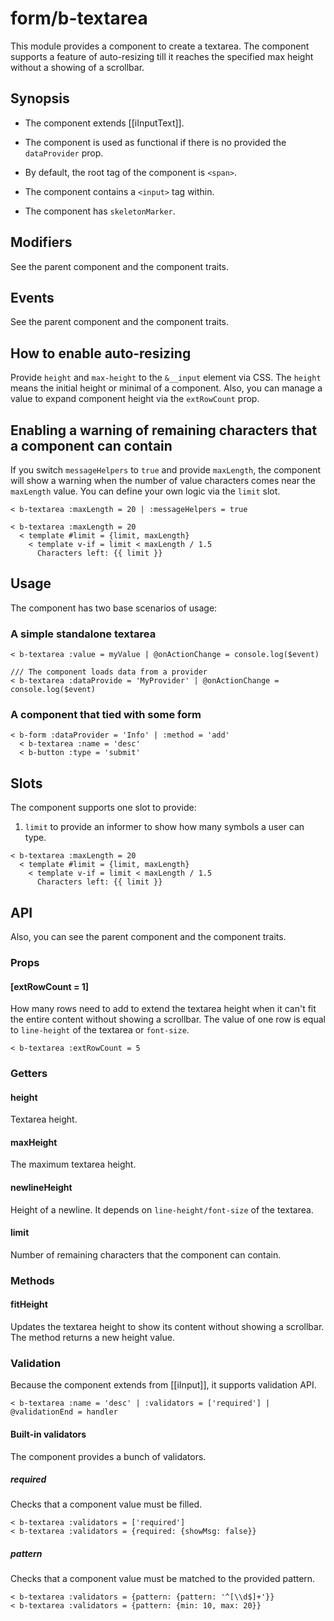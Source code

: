 # form/b-textarea

This module provides a component to create a textarea.
The component supports a feature of auto-resizing till it reaches the specified max height without a showing of a scrollbar.

## Synopsis

* The component extends [[iInputText]].

* The component is used as functional if there is no provided the `dataProvider` prop.

* By default, the root tag of the component is `<span>`.

* The component contains a `<input>` tag within.

* The component has `skeletonMarker`.

## Modifiers

See the parent component and the component traits.

## Events

See the parent component and the component traits.

## How to enable auto-resizing

Provide `height` and `max-height` to the  `&__input` element via CSS.
The `height` means the initial height or minimal of a component.
Also, you can manage a value to expand component height via the `extRowCount` prop.

## Enabling a warning of remaining characters that a component can contain

If you switch `messageHelpers` to `true` and provide `maxLength`,
the component will show a warning when the number of value characters comes near the `maxLength` value.
You can define your own logic via the `limit` slot.

```
< b-textarea :maxLength = 20 | :messageHelpers = true

< b-textarea :maxLength = 20
  < template #limit = {limit, maxLength}
    < template v-if = limit < maxLength / 1.5
      Characters left: {{ limit }}
```

## Usage

The component has two base scenarios of usage:

### A simple standalone textarea

```
< b-textarea :value = myValue | @onActionChange = console.log($event)

/// The component loads data from a provider
< b-textarea :dataProvide = 'MyProvider' | @onActionChange = console.log($event)
```

### A component that tied with some form

```
< b-form :dataProvider = 'Info' | :method = 'add'
  < b-textarea :name = 'desc'
  < b-button :type = 'submit'
```

## Slots

The component supports one slot to provide:

1. `limit` to provide an informer to show how many symbols a user can type.

```
< b-textarea :maxLength = 20
  < template #limit = {limit, maxLength}
    < template v-if = limit < maxLength / 1.5
      Characters left: {{ limit }}
```

## API

Also, you can see the parent component and the component traits.

### Props

#### [extRowCount = 1]

How many rows need to add to extend the textarea height when it can't fit the entire content without showing a scrollbar.
The value of one row is equal to `line-height` of the textarea or `font-size`.

```
< b-textarea :extRowCount = 5
```

### Getters

#### height

Textarea height.

#### maxHeight

The maximum textarea height.

#### newlineHeight

Height of a newline.
It depends on `line-height/font-size` of the textarea.

#### limit

Number of remaining characters that the component can contain.

### Methods

#### fitHeight

Updates the textarea height to show its content without showing a scrollbar.
The method returns a new height value.

### Validation

Because the component extends from [[iInput]], it supports validation API.

```
< b-textarea :name = 'desc' | :validators = ['required'] | @validationEnd = handler
```

#### Built-in validators

The component provides a bunch of validators.

##### required

Checks that a component value must be filled.

```
< b-textarea :validators = ['required']
< b-textarea :validators = {required: {showMsg: false}}
```

##### pattern

Checks that a component value must be matched to the provided pattern.

```
< b-textarea :validators = {pattern: {pattern: '^[\\d$]+'}}
< b-textarea :validators = {pattern: {min: 10, max: 20}}
```
